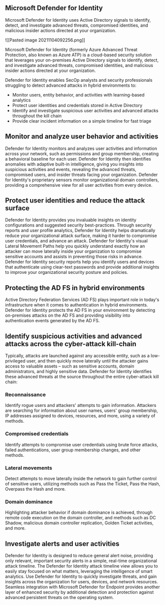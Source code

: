 ## Microsoft Defender for Identity

Microsoft Defender for Identity uses Active Directory signals to identify, detect, and investigate advanced threats, compromised identities, and malicious insider actions directed at your organization.

![[Pasted image 20211104092256.png]]

Microsoft Defender for Identity (formerly Azure Advanced Threat Protection, also known as Azure ATP) is a cloud-based security solution that leverages your on-premises Active Directory signals to identify, detect, and investigate advanced threats, compromised identities, and malicious insider actions directed at your organization.

Defender for Identity enables SecOp analysts and security professionals struggling to detect advanced attacks in hybrid environments to:

-   Monitor users, entity behavior, and activities with learning-based analytics
-   Protect user identities and credentials stored in Active Directory
-   Identify and investigate suspicious user activities and advanced attacks throughout the kill chain
-   Provide clear incident information on a simple timeline for fast triage

## [](https://docs.microsoft.com/en-us/defender-for-identity/what-is#monitor-and-analyze-user-behavior-and-activities)Monitor and analyze user behavior and activities

Defender for Identity monitors and analyzes user activities and information across your network, such as permissions and group membership, creating a behavioral baseline for each user. Defender for Identity then identifies anomalies with adaptive built-in intelligence, giving you insights into suspicious activities and events, revealing the advanced threats, compromised users, and insider threats facing your organization. Defender for Identity's proprietary sensors monitor organizational domain controllers, providing a comprehensive view for all user activities from every device.

## [](https://docs.microsoft.com/en-us/defender-for-identity/what-is#protect-user-identities-and-reduce-the-attack-surface)Protect user identities and reduce the attack surface

Defender for Identity provides you invaluable insights on identity configurations and suggested security best-practices. Through security reports and user profile analytics, Defender for Identity helps dramatically reduce your organizational attack surface, making it harder to compromise user credentials, and advance an attack. Defender for Identity's visual Lateral Movement Paths help you quickly understand exactly how an attacker can move laterally inside your organization to compromise sensitive accounts and assists in preventing those risks in advance. Defender for Identity security reports help you identify users and devices that authenticate using clear-text passwords and provide additional insights to improve your organizational security posture and policies.

## [](https://docs.microsoft.com/en-us/defender-for-identity/what-is#protecting-the-ad-fs-in-hybrid-environments)Protecting the AD FS in hybrid environments

Active Directory Federation Services (AD FS) plays important role in today's infrastructure when it comes to authentication in hybrid environments. Defender for Identity protects the AD FS in your environment by detecting on-premises attacks on the AD FS and providing visibility into authentication events generated by the AD FS.

## [](https://docs.microsoft.com/en-us/defender-for-identity/what-is#identify-suspicious-activities-and-advanced-attacks-across-the-cyber-attack-kill-chain)Identify suspicious activities and advanced attacks across the cyber-attack kill-chain

Typically, attacks are launched against any accessible entity, such as a low-privileged user, and then quickly move laterally until the attacker gains access to valuable assets – such as sensitive accounts, domain administrators, and highly sensitive data. Defender for Identity identifies these advanced threats at the source throughout the entire cyber-attack kill chain:

### [](https://docs.microsoft.com/en-us/defender-for-identity/what-is#reconnaissance)Reconnaissance

Identify rogue users and attackers' attempts to gain information. Attackers are searching for information about user names, users' group membership, IP addresses assigned to devices, resources, and more, using a variety of methods.

### [](https://docs.microsoft.com/en-us/defender-for-identity/what-is#compromised-credentials)Compromised credentials

Identify attempts to compromise user credentials using brute force attacks, failed authentications, user group membership changes, and other methods.

### [](https://docs.microsoft.com/en-us/defender-for-identity/what-is#lateral-movements)Lateral movements

Detect attempts to move laterally inside the network to gain further control of sensitive users, utilizing methods such as Pass the Ticket, Pass the Hash, Overpass the Hash and more.

### [](https://docs.microsoft.com/en-us/defender-for-identity/what-is#domain-dominance)Domain dominance

Highlighting attacker behavior if domain dominance is achieved, through remote code execution on the domain controller, and methods such as DC Shadow, malicious domain controller replication, Golden Ticket activities, and more.

## [](https://docs.microsoft.com/en-us/defender-for-identity/what-is#investigate-alerts-and-user-activities)Investigate alerts and user activities

Defender for Identity is designed to reduce general alert noise, providing only relevant, important security alerts in a simple, real-time organizational attack timeline. The Defender for Identity attack timeline view allows you to easily stay focused on what matters, leveraging the intelligence of smart analytics. Use Defender for Identity to quickly investigate threats, and gain insights across the organization for users, devices, and network resources. Seamless integration with Microsoft Defender for Endpoint provides another layer of enhanced security by additional detection and protection against advanced persistent threats on the operating system.